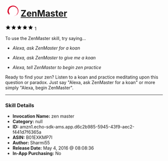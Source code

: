 # &nbsp;<img src="skill_icon" alt="ZenMaster icon" width="36"> [ZenMaster](http://alexa.amazon.com/#skills/amzn1.echo-sdk-ams.app.d6c2b985-5945-43f9-aec2-f441d7f6365a)
![5 stars](../../images/ic_star_black_18dp_1x.png)![5 stars](../../images/ic_star_black_18dp_1x.png)![5 stars](../../images/ic_star_black_18dp_1x.png)![5 stars](../../images/ic_star_black_18dp_1x.png)![5 stars](../../images/ic_star_black_18dp_1x.png) 1

To use the ZenMaster skill, try saying...

* *Alexa, ask ZenMaster for a koan*

* *Alexa, ask ZenMaster to give me a koan*

* *Alexa, tell ZenMaster to begin zen practice*

Ready to find your zen? Listen to a koan and practice meditating upon this question or paradox. Just say "Alexa, ask ZenMaster for a koan" or more simply "Alexa, begin ZenMaster".

***

### Skill Details

* **Invocation Name:** zen master
* **Category:** null
* **ID:** amzn1.echo-sdk-ams.app.d6c2b985-5945-43f9-aec2-f441d7f6365a
* **ASIN:** B01EXKMP7I
* **Author:** Sharmi55
* **Release Date:** May 4, 2016 @ 08:08:36
* **In-App Purchasing:** No
